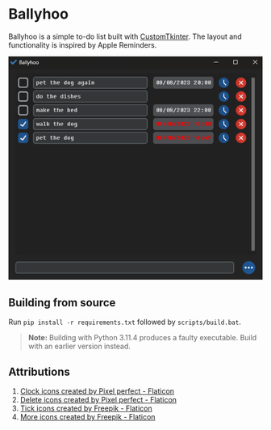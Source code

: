 # Ballyhoo

Ballyhoo is a simple to-do list built with [CustomTkinter](https://github.com/TomSchimansky/CustomTkinter). The layout and functionality is inspired by Apple Reminders.

<p align="center">
  <img src="resources/screenshot.png"/>
</p>

## Building from source

Run `pip install -r requirements.txt` followed by `scripts/build.bat`.

> **Note:**  Building with Python 3.11.4 produces a faulty executable. Build with an earlier version instead.

## Attributions

1. <a href="https://www.flaticon.com/free-icon/clock_3602222?term=clock&page=1&position=12&origin=style&related_id=3602222" title="clock icons">Clock icons created by Pixel perfect - Flaticon</a>
2. <a href="https://www.flaticon.com/free-icon/delete_3389152?term=delete&page=1&position=10&origin=style&related_id=3389152" title="delete icons">Delete icons created by Pixel perfect - Flaticon</a>
3. <a href="https://www.flaticon.com/free-icon/check_390973?term=tick&page=1&position=48&origin=search&related_id=390973" title="tick icons">Tick icons created by Freepik - Flaticon</a>
4. <a href="https://www.flaticon.com/free-icon/more_248924?term=three+dots&page=5&position=11&origin=search&related_id=248924" title="more icons">More icons created by Freepik - Flaticon</a>
